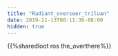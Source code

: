 ```yaml
---
title: "Radiant_overseer_triluan"
date: 2019-11-13T00:11:30-08:00
hidden: true
---
```


{{%sharedloot ros the_overthere%}}
